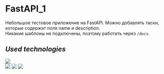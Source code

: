 # FastAPI_1

Небольшое тестовое приложение на FastAPI. Можно добавлять таски, которые содержат поля name и description.   
Никакие шаблоны не подключены, поэтому работать через `/docs`.

## *Used technologies*
![](https://img.shields.io/badge/Python-v3.10.6-yellow?style=plastic&logo=python)  
![](https://img.shields.io/badge/FastAPI-v0.111.0-green?style=plastic&logo=fastapi)
![](https://img.shields.io/badge/Pydantic-v2.7.2-red?style=plastic&logo=pydantic)
![](https://img.shields.io/badge/SQLAlchemy-v2.0.30-red?style=plastic&logo=sqlalchemy)  


